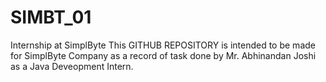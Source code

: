 # SIMBT_01
Internship at SimplByte
This GITHUB REPOSITORY is intended to be made for SimplByte Company as a record of task done by Mr. Abhinandan Joshi as a Java Deveopment Intern.
